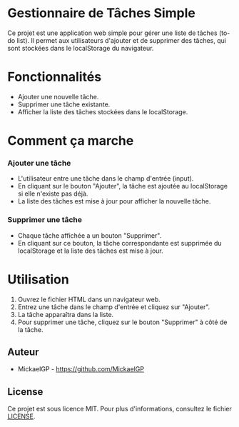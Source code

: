 # Gestionnaire de Tâches Simple
Ce projet est une application web simple pour gérer une liste de tâches (to-do list). Il permet aux utilisateurs d'ajouter et de supprimer des tâches, 
qui sont stockées dans le localStorage du navigateur.

# Fonctionnalités
* Ajouter une nouvelle tâche.
* Supprimer une tâche existante.
* Afficher la liste des tâches stockées dans le localStorage.

# Comment ça marche

### Ajouter une tâche
* L'utilisateur entre une tâche dans le champ d'entrée (input).
* En cliquant sur le bouton "Ajouter", la tâche est ajoutée au localStorage si elle n'existe pas déjà.
* La liste des tâches est mise à jour pour afficher la nouvelle tâche.

### Supprimer une tâche
* Chaque tâche affichée a un bouton "Supprimer".
* En cliquant sur ce bouton, la tâche correspondante est supprimée du localStorage et la liste des tâches est mise à jour.

# Utilisation
1. Ouvrez le fichier HTML dans un navigateur web.
2. Entrez une tâche dans le champ d'entrée et cliquez sur "Ajouter".
3. La tâche apparaîtra dans la liste.
4. Pour supprimer une tâche, cliquez sur le bouton "Supprimer" à côté de la tâche.

## Auteur

- MickaelGP - https://github.com/MickaelGP

## License

Ce projet est sous licence MIT. Pour plus d'informations, consultez le fichier [LICENSE](LICENSE).